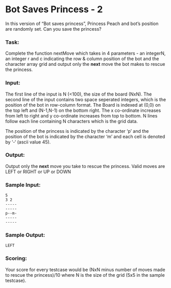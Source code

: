 Bot Saves Princess - 2
======================

In this version of “Bot saves princess”, Princess Peach and bot’s position are randomly set. Can you save the princess?

### Task:

Complete the function nextMove which takes in 4 parameters - an integerN, an integer r and c indicating the row & column position of the bot and the character array grid and output only the **next** move the bot makes to rescue the princess.

### Input:

The first line of the input is N (<100), the size of the board (NxN). The second line of the input contains two space seperated integers, which is the position of the bot in row-column format. The Board is indexed at (0,0) on the top left and (N-1,N-1) on the bottom right. The x co-ordinate increases from left to right and y co-ordinate increases from top to bottom. N lines follow each line containing N characters which is the grid data.

The position of the princess is indicated by the character ‘p’ and the position of the bot is indicated by the character ‘m’ and each cell is denoted by ‘-‘ (ascii value 45).

### Output:

Output only the **next** move you take to rescue the princess. Valid moves are LEFT or RIGHT or UP or DOWN

### Sample Input:

    5
    3 2
    -----
    -----
    p--m-
    -----
    -----

### Sample Output:

    LEFT

### Scoring:

Your score for every testcase would be (NxN minus number of moves made to rescue the princess)/10 where N is the size of the grid (5x5 in the sample testcase).
